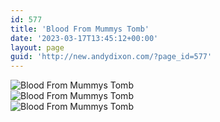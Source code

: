 ```yaml
---
id: 577
title: 'Blood From Mummys Tomb'
date: '2023-03-17T13:45:12+00:00'
layout: page
guid: 'http://new.andydixon.com/?page_id=577'
---
```


![Blood From Mummys Tomb](https://i0.wp.com/assets.g8x2.ldn.idrivee2-23.com/posters/Blood%20From%20Mummys%20Tomb%2001.jpg?w=1200&ssl=1 "Blood From Mummys Tomb")  
![Blood From Mummys Tomb](https://i0.wp.com/assets.g8x2.ldn.idrivee2-23.com/posters/Blood%20From%20Mummys%20Tomb%2002.jpg?w=1200&ssl=1 "Blood From Mummys Tomb")  
![Blood From Mummys Tomb](https://i0.wp.com/assets.g8x2.ldn.idrivee2-23.com/posters/Blood%20From%20Mummys%20Tomb%2003.jpg?w=1200&ssl=1 "Blood From Mummys Tomb")